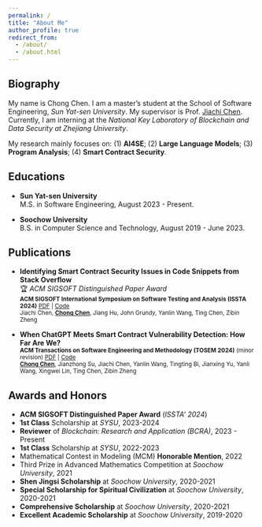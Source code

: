 ```yaml
---
permalink: /
title: "About Me"
author_profile: true
redirect_from: 
  - /about/
  - /about.html
---
```


Biography
------
My name is Chong Chen. I am a master’s student at the School of Software Engineering, *Sun Yat-sen University*. My supervisor is Prof. [Jiachi Chen](https://jiachi-chen.github.io). Currently, I am interning at the *National Key Laboratory of Blockchain and Data Security at Zhejiang University*.

My research mainly focuses on: (1) **AI4SE**; (2) **Large Language Models**; (3) **Program Analysis**; (4) **Smart Contract Security**.


Educations
------
- **Sun Yat-sen University**  
  M.S. in Software Engineering, August 2023 - Present.

- **Soochow University**  
  B.S. in Computer Science and Technology, August 2019 - June 2023.

Publications
------
- **Identifying Smart Contract Security Issues in Code Snippets from Stack Overflow**  
🏆 *ACM SIGSOFT Distinguished Paper Award*  
<small>**ACM SIGSOFT International Symposium on Software Testing and Analysis (ISSTA 2024)**  [PDF](https://dl.acm.org/doi/pdf/10.1145/3650212.3680353) | [Code](https://github.com/BugmakerCC/SOChecker)</small>  
<small>Jiachi Chen, <u><b>Chong Chen</b></u>, Jiang Hu, John Grundy, Yanlin Wang, Ting Chen, Zibin Zheng</small>

- **When ChatGPT Meets Smart Contract Vulnerability Detection: How Far Are We?**    
<small>**ACM Transactions on Software Engineering and Methodology (TOSEM 2024)** (minor revision) [PDF](https://arxiv.org/pdf/2309.05520) | [Code](https://zenodo.org/record/8332273)</small>  
<small><u><b>Chong Chen</b></u>, Jianzhong Su, Jiachi Chen, Yanlin Wang, Tingting Bi, Jianxing Yu, Yanli Wang, Xingwei Lin, Ting Chen, Zibin Zheng</small>

Awards and Honors
------
- **ACM SIGSOFT Distinguished Paper Award** (*ISSTA' 2024*)
- **1st Class** Scholarship at *SYSU*, 2023-2024
- **Reviewer** of *Blockchain: Research and Application (BCRA)*, 2023 - Present
- **1st Class** Scholarship at *SYSU*, 2022-2023
- Mathematical Contest in Modeling (MCM) **Honorable Mention**, 2022
- Third Prize in Advanced Mathematics Competition at *Soochow University*, 2021
- **Shen Jingsi Scholarship** at *Soochow University*, 2020-2021
- **Special Scholarship for Spiritual Civilization** at *Soochow University*, 2020-2021
- **Comprehensive Scholarship** at *Soochow University*, 2020-2021
- **Excellent Academic Scholarship** at *Soochow University*, 2019-2020
